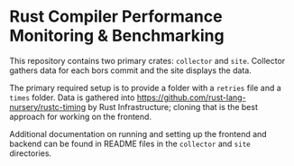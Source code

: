 # Rust Compiler Performance Monitoring & Benchmarking

This repository contains two primary crates: `collector` and `site`. Collector gathers data for each
bors commit and the site displays the data.

The primary required setup is to provide a folder with a `retries` file and a `times` folder. Data
is gathered into https://github.com/rust-lang-nursery/rustc-timing by Rust Infrastructure; cloning
that is the best approach for working on the frontend.

Additional documentation on running and setting up the frontend and backend can be found in README
files in the `collector` and `site` directories.

